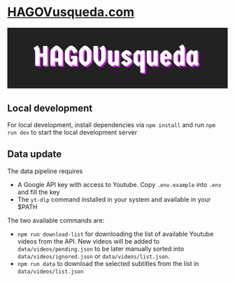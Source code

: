 # [HAGOVusqueda.com](https://hagovusqueda.com/)

![alt text](public/logo.png)

## Local development

For local development, install dependencies via `npm install` and run `npm run dev` to start the local development server

## Data update

The data pipeline requires

- A Google API key with access to Youtube. Copy `.env.example` into `.env` and fill the key
- The `yt-dlp` command installed in your system and available in your $PATH

The two available commands are:

- `npm run download-list` for downloading the list of available Youtube videos from the API. New videos will be added to `data/videos/pending.json` to be later manually sorted into `data/videos/ignored.json` or `data/videos/list.json`.
- `npm run data` to download the selected subtitles from the list in `data/videos/list.json`
